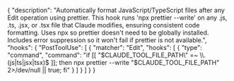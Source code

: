 {
  "description": "Automatically format JavaScript/TypeScript files after any Edit operation using prettier. This hook runs 'npx prettier --write' on any .js, .ts, .jsx, or .tsx file that Claude modifies, ensuring consistent code formatting. Uses npx so prettier doesn't need to be globally installed. Includes error suppression so it won't fail if prettier is not available.",
  "hooks": {
    "PostToolUse": [
      {
        "matcher": "Edit",
        "hooks": [
          {
            "type": "command",
            "command": "if [[ \"$CLAUDE_TOOL_FILE_PATH\" =~ \\.(js|ts|jsx|tsx)$ ]]; then npx prettier --write \"$CLAUDE_TOOL_FILE_PATH\" 2>/dev/null || true; fi"
          }
        ]
      }
    ]
  }
}